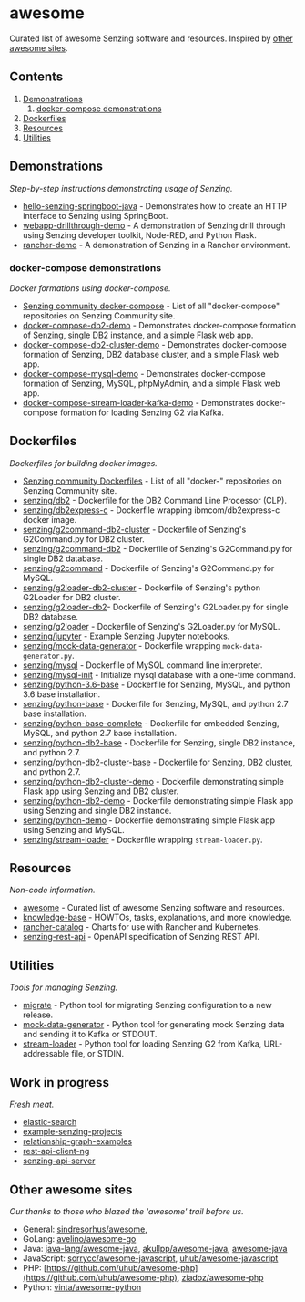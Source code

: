 # awesome

Curated list of awesome Senzing software and resources.
Inspired by [other awesome sites](#other-awesome-sites).

## Contents

1. [Demonstrations](#demonstrations)
    1. [docker-compose demonstrations](#docker-compose-demonstrations)
1. [Dockerfiles](#dockerfiles)
1. [Resources](#resources)
1. [Utilities](#utilities)

## Demonstrations

*Step-by-step instructions demonstrating usage of Senzing.*

- [hello-senzing-springboot-java](https://github.com/Senzing/hello-senzing-springboot-java) - Demonstrates how to create an HTTP interface to Senzing using SpringBoot.
- [webapp-drillthrough-demo](https://github.com/Senzing/webapp-drillthrough-demo) - A demonstration of Senzing drill through using Senzing developer toolkit, Node-RED, and Python Flask.
- [rancher-demo](https://github.com/Senzing/rancher-demo) - A demonstration of Senzing in a Rancher environment.

### docker-compose demonstrations

*Docker formations using docker-compose.*

- [Senzing community docker-compose](https://github.com/Senzing?q=docker-compose-) - List of all "docker-compose" repositories on Senzing Community site.
- [docker-compose-db2-demo](https://github.com/Senzing/docker-compose-db2-demo) - Demonstrates docker-compose formation of Senzing, single DB2 instance, and a simple Flask web app.
- [docker-compose-db2-cluster-demo](https://github.com/Senzing/docker-compose-db2-cluster-demo) - Demonstrates docker-compose formation of Senzing, DB2 database cluster, and a simple Flask web app.
- [docker-compose-mysql-demo](https://github.com/Senzing/docker-compose-mysql-demo) - Demonstrates docker-compose formation of Senzing, MySQL, phpMyAdmin, and a simple Flask web app.
- [docker-compose-stream-loader-kafka-demo](https://github.com/Senzing/docker-compose-stream-loader-kafka-demo) - Demonstrates docker-compose formation for loading Senzing G2 via Kafka.

## Dockerfiles

*Dockerfiles for building docker images.*

- [Senzing community Dockerfiles](https://github.com/Senzing?q=docker-) - List of all "docker-" repositories on Senzing Community site.
- [senzing/db2](https://github.com/Senzing/docker-db2) - Dockerfile for the DB2 Command Line Processor (CLP).
- [senzing/db2express-c](https://github.com/Senzing/docker-db2express-c) - Dockerfile wrapping ibmcom/db2express-c docker image.
- [senzing/g2command-db2-cluster](https://github.com/Senzing/docker-g2command-db2-cluster) - Dockerfile of Senzing's G2Command.py for DB2 cluster.
- [senzing/g2command-db2](https://github.com/Senzing/docker-g2command-db2) - Dockerfile of Senzing's G2Command.py for single DB2 database.
- [senzing/g2command](https://github.com/Senzing/docker-g2command) - Dockerfile of Senzing's G2Command.py for MySQL.
- [senzing/g2loader-db2-cluster](https://github.com/Senzing/docker-g2loader-db2-cluster) - Dockerfile of Senzing's python G2Loader for DB2 cluster.
- [senzing/g2loader-db2](https://github.com/Senzing/docker-g2loader-db2)- Dockerfile of Senzing's G2Loader.py for single DB2 database.
- [senzing/g2loader](https://github.com/Senzing/docker-g2loader) - Dockerfile of Senzing's G2Loader.py for MySQL.
- [senzing/jupyter](https://github.com/Senzing/docker-jupyter) - Example Senzing Jupyter notebooks.
- [senzing/mock-data-generator](https://github.com/Senzing/mock-data-generator) - Dockerfile wrapping `mock-data-generator.py`.
- [senzing/mysql](https://github.com/Senzing/docker-mysql) - Dockerfile of MySQL command line interpreter.
- [senzing/mysql-init](https://github.com/Senzing/docker-mysql-init) - Initialize mysql database with a one-time command.
- [senzing/python-3.6-base](https://github.com/Senzing/docker-python-3.6-base) - Dockerfile for Senzing, MySQL, and python 3.6 base installation.
- [senzing/python-base](https://github.com/Senzing/docker-python-base) - Dockerfile for Senzing, MySQL, and python 2.7 base installation.
- [senzing/python-base-complete](https://github.com/Senzing/docker-python-base-complete) - Dockerfile for embedded Senzing, MySQL, and python 2.7 base installation.
- [senzing/python-db2-base](https://github.com/Senzing/docker-python-db2-base) - Dockerfile for Senzing, single DB2 instance, and python 2.7.
- [senzing/python-db2-cluster-base](https://github.com/Senzing/docker-python-db2-cluster-base) - Dockerfile for Senzing, DB2 cluster, and python 2.7.
- [senzing/python-db2-cluster-demo](https://github.com/Senzing/docker-python-db2-cluster-demo) - Dockerfile demonstrating simple Flask app using Senzing and DB2 cluster.
- [senzing/python-db2-demo](https://github.com/Senzing/docker-python-db2-demo) - Dockerfile demonstrating simple Flask app using Senzing and single DB2 instance.
- [senzing/python-demo](https://github.com/Senzing/docker-python-demo) - Dockerfile demonstrating simple Flask app using Senzing and MySQL.
- [senzing/stream-loader](https://github.com/Senzing/stream-loader) - Dockerfile  wrapping `stream-loader.py`.

## Resources

*Non-code information.*

- [awesome](https://github.com/Senzing/awesome) - Curated list of awesome Senzing software and resources.
- [knowledge-base](https://github.com/Senzing/knowledge-base) - HOWTOs, tasks, explanations, and more knowledge.
- [rancher-catalog](https://github.com/Senzing/rancher-catalog) - Charts for use with Rancher and Kubernetes.
- [senzing-rest-api](https://github.com/Senzing/senzing-rest-api) - OpenAPI specification of Senzing REST API.

## Utilities

*Tools for managing Senzing.*

- [migrate](https://github.com/Senzing/migrate) - Python tool for migrating Senzing configuration to a new release.
- [mock-data-generator](https://github.com/Senzing/mock-data-generator) - Python tool for generating mock Senzing data and sending it to Kafka or STDOUT.
- [stream-loader](https://github.com/Senzing/stream-loader) - Python tool for loading Senzing G2 from Kafka, URL-addressable file, or STDIN.

## Work in progress

*Fresh meat.*

- [elastic-search](https://github.com/Senzing/elasticsearch)
- [example-senzing-projects](https://github.com/Senzing/example-senzing-projects)
- [relationship-graph-examples](https://github.com/Senzing/relationship-graph-examples)
- [rest-api-client-ng](https://github.com/Senzing/rest-api-client-ng)
- [senzing-api-server](https://github.com/Senzing/senzing-api-server)

## Other awesome sites

*Our thanks to those who blazed the 'awesome' trail before us.*

- General:
  [sindresorhus/awesome](https://github.com/sindresorhus/awesome),
- GoLang:
  [avelino/awesome-go](https://github.com/avelino/awesome-go)
- Java:
  [java-lang/awesome-java](https://github.com/java-lang/awesome-java),
  [akullpp/awesome-java](https://github.com/akullpp/awesome-java),
  [awesome-java](https://github.com/uhub/awesome-java)
- JavaScript:
  [sorrycc/awesome-javascript](https://github.com/sorrycc/awesome-javascript),
  [uhub/awesome-javascript](https://github.com/uhub/awesome-javascript)  
- PHP:
  [https://github.com/uhub/awesome-php](https://github.com/uhub/awesome-php),
  [ziadoz/awesome-php](https://github.com/ziadoz/awesome-php)
- Python:
  [vinta/awesome-python](https://github.com/vinta/awesome-python)
